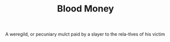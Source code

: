 ---
title: Blood Money
letter: B
permalink: "/definitions/bld-blood-money.html"
body: A weregild, or pecuniary mulct paid by a slayer to the rela-tlves of his victim
published_at: '2018-07-07'
source: Black's Law Dictionary 2nd Ed (1910)
layout: post
---